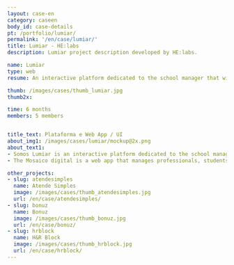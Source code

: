 ```yaml
---
layout: case-en
category: caseen
body_id: case-details
pt: /portfolio/lumiar/
permalink: '/en/case/lumiar/'
title: Lumiar - HE:labs
description: Lumiar project description developed by HE:labs.

name: Lumiar
type: web
resume: An interactive platform dedicated to the school manager that will implement the Lumiar model in their school.

thumb: /images/cases/thumb_lumiar.jpg
thumb2x:

time: 6 months
members: 5 members


title_text: Plataforma e Web App / UI
about_img1: /images/cases/lumiar/mockup@2x.png
about_text1:
- Somos Lumiar is an interactive platform dedicated to the school managers that will implement the Lumiar model in their schools.
- The Mosaico digital is a web app that manages professionals, students and schools that use the Lumiar model of education.  Through the tool, the school can build and manage educational projects, hire professionals, monitor progress and the entire school life evolution of their students.

other_projects:
- slug: atendesimples
  name: Atende Simples
  image: /images/cases/thumb_atendesimples.jpg
  url: /en/case/atendesimples/
- slug: bonuz
  name: Bonuz
  image: /images/cases/thumb_bonuz.jpg
  url: /en/case/bonuz/
- slug: hrblock
  name: H&R Block
  image: /images/cases/thumb_hrblock.jpg
  url: /en/case/hrblock/
---
```

